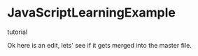 # JavaScriptLearningExample
tutorial

Ok here is an edit, lets' see if it gets merged into the master file.
